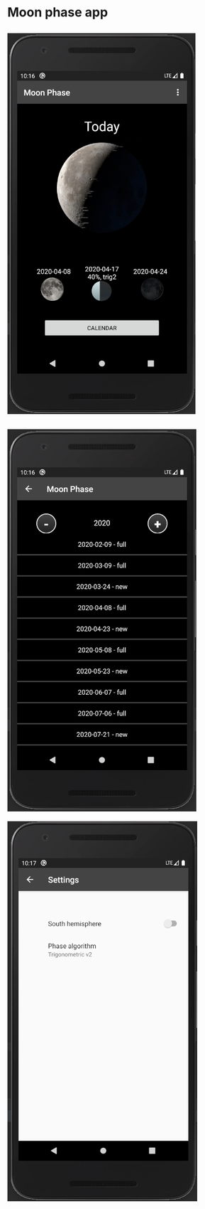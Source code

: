 # Moon phase app

![main](https://github.com/Danieluss/UbiquitousSystems/blob/master/img/app_main.png "Main activity")
--
![calendar](https://github.com/Danieluss/UbiquitousSystems/blob/master/img/app_calendar.png "Calendar")
--
![settings](https://github.com/Danieluss/UbiquitousSystems/blob/master/img/app_settings.png "Settings")

